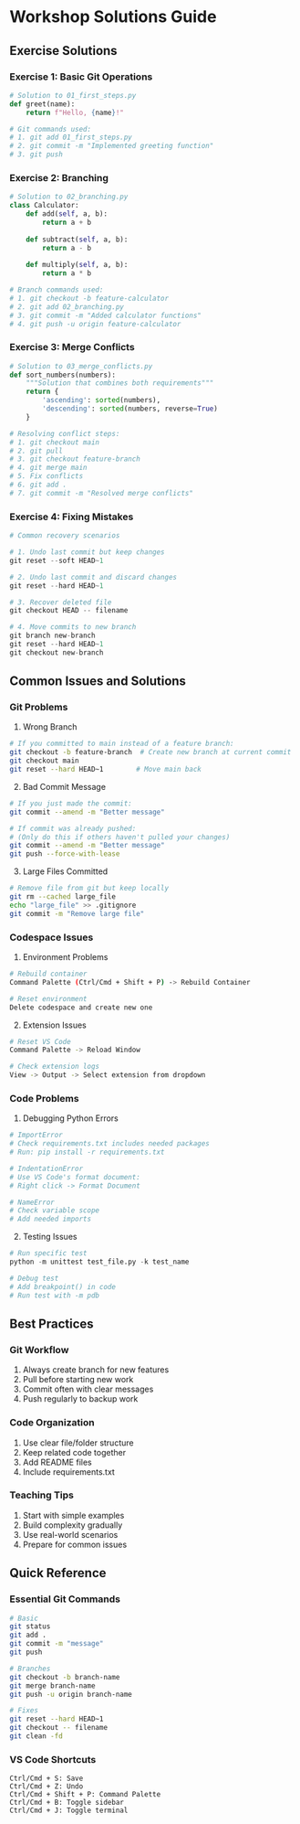 # Workshop Solutions Guide

## Exercise Solutions

### Exercise 1: Basic Git Operations
```python
# Solution to 01_first_steps.py
def greet(name):
    return f"Hello, {name}!"

# Git commands used:
# 1. git add 01_first_steps.py
# 2. git commit -m "Implemented greeting function"
# 3. git push
```

### Exercise 2: Branching
```python
# Solution to 02_branching.py
class Calculator:
    def add(self, a, b):
        return a + b
    
    def subtract(self, a, b):
        return a - b
    
    def multiply(self, a, b):
        return a * b

# Branch commands used:
# 1. git checkout -b feature-calculator
# 2. git add 02_branching.py
# 3. git commit -m "Added calculator functions"
# 4. git push -u origin feature-calculator
```

### Exercise 3: Merge Conflicts
```python
# Solution to 03_merge_conflicts.py
def sort_numbers(numbers):
    """Solution that combines both requirements"""
    return {
        'ascending': sorted(numbers),
        'descending': sorted(numbers, reverse=True)
    }

# Resolving conflict steps:
# 1. git checkout main
# 2. git pull
# 3. git checkout feature-branch
# 4. git merge main
# 5. Fix conflicts
# 6. git add .
# 7. git commit -m "Resolved merge conflicts"
```

### Exercise 4: Fixing Mistakes
```python
# Common recovery scenarios

# 1. Undo last commit but keep changes
git reset --soft HEAD~1

# 2. Undo last commit and discard changes
git reset --hard HEAD~1

# 3. Recover deleted file
git checkout HEAD -- filename

# 4. Move commits to new branch
git branch new-branch
git reset --hard HEAD~1
git checkout new-branch
```

## Common Issues and Solutions

### Git Problems

1. Wrong Branch
```bash
# If you committed to main instead of a feature branch:
git checkout -b feature-branch  # Create new branch at current commit
git checkout main
git reset --hard HEAD~1        # Move main back
```

2. Bad Commit Message
```bash
# If you just made the commit:
git commit --amend -m "Better message"

# If commit was already pushed:
# (Only do this if others haven't pulled your changes)
git commit --amend -m "Better message"
git push --force-with-lease
```

3. Large Files Committed
```bash
# Remove file from git but keep locally
git rm --cached large_file
echo "large_file" >> .gitignore
git commit -m "Remove large file"
```

### Codespace Issues

1. Environment Problems
```bash
# Rebuild container
Command Palette (Ctrl/Cmd + Shift + P) -> Rebuild Container

# Reset environment
Delete codespace and create new one
```

2. Extension Issues
```bash
# Reset VS Code
Command Palette -> Reload Window

# Check extension logs
View -> Output -> Select extension from dropdown
```

### Code Problems

1. Debugging Python Errors
```python
# ImportError
# Check requirements.txt includes needed packages
# Run: pip install -r requirements.txt

# IndentationError
# Use VS Code's format document:
# Right click -> Format Document

# NameError
# Check variable scope
# Add needed imports
```

2. Testing Issues
```python
# Run specific test
python -m unittest test_file.py -k test_name

# Debug test
# Add breakpoint() in code
# Run test with -m pdb
```

## Best Practices

### Git Workflow
1. Always create branch for new features
2. Pull before starting new work
3. Commit often with clear messages
4. Push regularly to backup work

### Code Organization
1. Use clear file/folder structure
2. Keep related code together
3. Add README files
4. Include requirements.txt

### Teaching Tips
1. Start with simple examples
2. Build complexity gradually
3. Use real-world scenarios
4. Prepare for common issues

## Quick Reference

### Essential Git Commands
```bash
# Basic
git status
git add .
git commit -m "message"
git push

# Branches
git checkout -b branch-name
git merge branch-name
git push -u origin branch-name

# Fixes
git reset --hard HEAD~1
git checkout -- filename
git clean -fd
```

### VS Code Shortcuts
```
Ctrl/Cmd + S: Save
Ctrl/Cmd + Z: Undo
Ctrl/Cmd + Shift + P: Command Palette
Ctrl/Cmd + B: Toggle sidebar
Ctrl/Cmd + J: Toggle terminal
```

